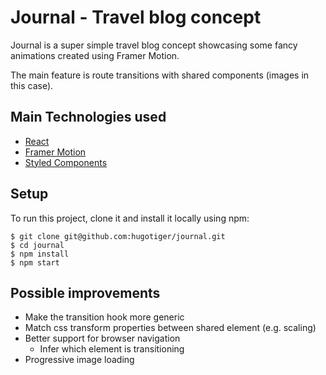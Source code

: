 # Journal - Travel blog concept

Journal is a super simple travel blog concept showcasing some fancy animations created using Framer Motion.

The main feature is route transitions with shared components (images in this case).

## Main Technologies used

- [React](https://reactjs.org/)
- [Framer Motion](https://www.framer.com/motion/)
- [Styled Components](https://styled-components.com/)

## Setup

To run this project, clone it and install it locally using npm:

```
$ git clone git@github.com:hugotiger/journal.git
$ cd journal
$ npm install
$ npm start
```

## Possible improvements

- Make the transition hook more generic
- Match css transform properties between shared element (e.g. scaling)
- Better support for browser navigation
  - Infer which element is transitioning
- Progressive image loading
